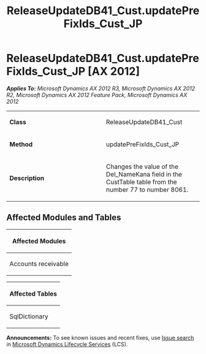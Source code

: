 ﻿---
title: ReleaseUpdateDB41_Cust.updatePreFixIds_Cust_JP
TOCTitle: ReleaseUpdateDB41_Cust.updatePreFixIds_Cust_JP
ms:assetid: f4ac4d1f-a2fa-77af-99f4-71d3f2d927d2
ms:mtpsurl: https://msdn.microsoft.com/en-us/library/JJ737553(v=AX.60)
ms:contentKeyID: 49712247
ms.date: 05/18/2015
mtps_version: v=AX.60
---

# ReleaseUpdateDB41\_Cust.updatePreFixIds\_Cust\_JP [AX 2012]


_**Applies To:** Microsoft Dynamics AX 2012 R3, Microsoft Dynamics AX 2012 R2, Microsoft Dynamics AX 2012 Feature Pack, Microsoft Dynamics AX 2012_

<table>
<colgroup>
<col style="width: 50%" />
<col style="width: 50%" />
</colgroup>
<tbody>
<tr class="odd">
<td><p><strong>Class</strong></p></td>
<td><p>ReleaseUpdateDB41_Cust</p></td>
</tr>
<tr class="even">
<td><p><strong>Method</strong></p></td>
<td><p>updatePreFixIds_Cust_JP</p></td>
</tr>
<tr class="odd">
<td><p><strong>Description</strong></p></td>
<td><p>Changes the value of the Del_NameKana field in the CustTable table from the number 77 to number 8061.</p></td>
</tr>
</tbody>
</table>


## Affected Modules and Tables

<table>
<colgroup>
<col style="width: 100%" />
</colgroup>
<thead>
<tr class="header">
<th><p>Affected Modules</p></th>
</tr>
</thead>
<tbody>
<tr class="odd">
<td><p>Accounts receivable</p></td>
</tr>
</tbody>
</table>


<table>
<colgroup>
<col style="width: 100%" />
</colgroup>
<thead>
<tr class="header">
<th><p>Affected Tables</p></th>
</tr>
</thead>
<tbody>
<tr class="odd">
<td><p>SqlDictionary</p></td>
</tr>
</tbody>
</table>

  
**Announcements:** To see known issues and recent fixes, use [Issue search](http://go.microsoft.com/fwlink/?linkid=389258) in [Microsoft Dynamics Lifecycle Services](http://go.microsoft.com/fwlink/?linkid=306505) (LCS).


